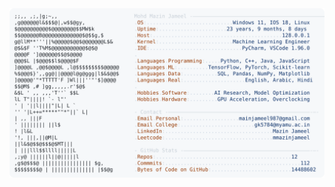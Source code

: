<picture>
  <source srcset="https://raw.githubusercontent.com/mmazinjameel/mmazinjameel/main/dark_mode.svg?v=1755123061" media="(prefers-color-scheme: dark)">
  <img src="https://raw.githubusercontent.com/mmazinjameel/mmazinjameel/main/light_mode.svg?v=1755123061">
</picture>

